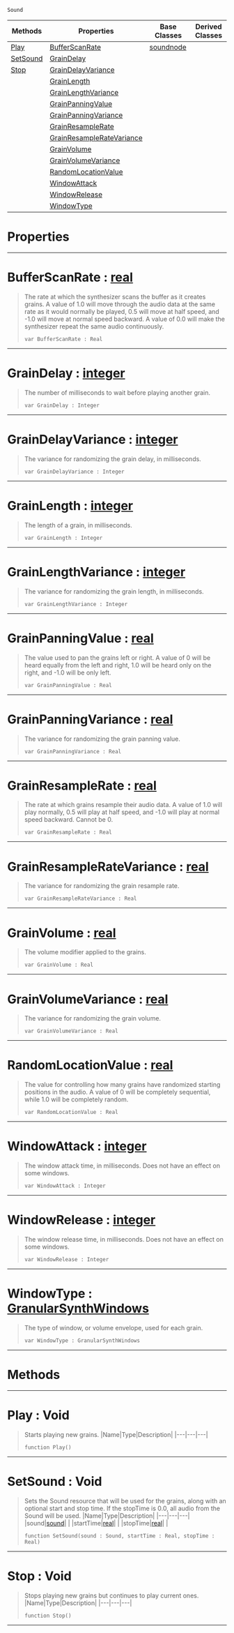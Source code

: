  `Sound`

|Methods|Properties|Base Classes|Derived Classes|
|---|---|---|---|
|[ Play](https://github.com/zeroengineteam/ZeroDocs/blob/master/code_reference/class_reference/granularsynthnode.markdown#play-void)|[ BufferScanRate](https://github.com/zeroengineteam/ZeroDocs/blob/master/code_reference/class_reference/granularsynthnode.markdown#bufferscanrate-zero-engi)|[soundnode](https://github.com/zeroengineteam/ZeroDocs/blob/master/code_reference/class_reference/soundnode.markdown)| |
|[ SetSound](https://github.com/zeroengineteam/ZeroDocs/blob/master/code_reference/class_reference/granularsynthnode.markdown#setsound-void)|[ GrainDelay](https://github.com/zeroengineteam/ZeroDocs/blob/master/code_reference/class_reference/granularsynthnode.markdown#graindelay-zero-engine-d)| | |
|[ Stop](https://github.com/zeroengineteam/ZeroDocs/blob/master/code_reference/class_reference/granularsynthnode.markdown#stop-void)|[ GrainDelayVariance](https://github.com/zeroengineteam/ZeroDocs/blob/master/code_reference/class_reference/granularsynthnode.markdown#graindelayvariance-zero)| | |
| |[ GrainLength](https://github.com/zeroengineteam/ZeroDocs/blob/master/code_reference/class_reference/granularsynthnode.markdown#grainlength-zero-engine)| | |
| |[ GrainLengthVariance](https://github.com/zeroengineteam/ZeroDocs/blob/master/code_reference/class_reference/granularsynthnode.markdown#grainlengthvariance-zero)| | |
| |[ GrainPanningValue](https://github.com/zeroengineteam/ZeroDocs/blob/master/code_reference/class_reference/granularsynthnode.markdown#grainpanningvalue-zero-e)| | |
| |[ GrainPanningVariance](https://github.com/zeroengineteam/ZeroDocs/blob/master/code_reference/class_reference/granularsynthnode.markdown#grainpanningvariance-zer)| | |
| |[ GrainResampleRate](https://github.com/zeroengineteam/ZeroDocs/blob/master/code_reference/class_reference/granularsynthnode.markdown#grainresamplerate-zero-e)| | |
| |[ GrainResampleRateVariance](https://github.com/zeroengineteam/ZeroDocs/blob/master/code_reference/class_reference/granularsynthnode.markdown#grainresampleratevarianc)| | |
| |[ GrainVolume](https://github.com/zeroengineteam/ZeroDocs/blob/master/code_reference/class_reference/granularsynthnode.markdown#grainvolume-zero-engine)| | |
| |[ GrainVolumeVariance](https://github.com/zeroengineteam/ZeroDocs/blob/master/code_reference/class_reference/granularsynthnode.markdown#grainvolumevariance-zero)| | |
| |[ RandomLocationValue](https://github.com/zeroengineteam/ZeroDocs/blob/master/code_reference/class_reference/granularsynthnode.markdown#randomlocationvalue-zero)| | |
| |[ WindowAttack](https://github.com/zeroengineteam/ZeroDocs/blob/master/code_reference/class_reference/granularsynthnode.markdown#windowattack-zero-engine)| | |
| |[ WindowRelease](https://github.com/zeroengineteam/ZeroDocs/blob/master/code_reference/class_reference/granularsynthnode.markdown#windowrelease-zero-engin)| | |
| |[ WindowType](https://github.com/zeroengineteam/ZeroDocs/blob/master/code_reference/class_reference/granularsynthnode.markdown#windowtype-zero-engine-d)| | |


 #  Properties


---  
 #  BufferScanRate : [real](https://github.com/zeroengineteam/ZeroDocs/blob/master/code_reference/nada_base_types/real.markdown)

> The rate at which the synthesizer scans the buffer as it creates grains. A value of 1.0 will move through the audio data at the same rate as it would normally be played, 0.5 will move at half speed, and -1.0 will move at normal speed backward. A value of 0.0 will make the synthesizer repeat the same audio continuously.
> ``` lang=cpp, name=Nada
> var BufferScanRate : Real


---  
 #  GrainDelay : [integer](https://github.com/zeroengineteam/ZeroDocs/blob/master/code_reference/nada_base_types/integer.markdown)

> The number of milliseconds to wait before playing another grain.
> ``` lang=cpp, name=Nada
> var GrainDelay : Integer


---  
 #  GrainDelayVariance : [integer](https://github.com/zeroengineteam/ZeroDocs/blob/master/code_reference/nada_base_types/integer.markdown)

> The variance for randomizing the grain delay, in milliseconds.
> ``` lang=cpp, name=Nada
> var GrainDelayVariance : Integer


---  
 #  GrainLength : [integer](https://github.com/zeroengineteam/ZeroDocs/blob/master/code_reference/nada_base_types/integer.markdown)

> The length of a grain, in milliseconds.
> ``` lang=cpp, name=Nada
> var GrainLength : Integer


---  
 #  GrainLengthVariance : [integer](https://github.com/zeroengineteam/ZeroDocs/blob/master/code_reference/nada_base_types/integer.markdown)

> The variance for randomizing the grain length, in milliseconds.
> ``` lang=cpp, name=Nada
> var GrainLengthVariance : Integer


---  
 #  GrainPanningValue : [real](https://github.com/zeroengineteam/ZeroDocs/blob/master/code_reference/nada_base_types/real.markdown)

> The value used to pan the grains left or right. A value of 0 will be heard equally from the left and right, 1.0 will be heard only on the right, and -1.0 will be only left.
> ``` lang=cpp, name=Nada
> var GrainPanningValue : Real


---  
 #  GrainPanningVariance : [real](https://github.com/zeroengineteam/ZeroDocs/blob/master/code_reference/nada_base_types/real.markdown)

> The variance for randomizing the grain panning value.
> ``` lang=cpp, name=Nada
> var GrainPanningVariance : Real


---  
 #  GrainResampleRate : [real](https://github.com/zeroengineteam/ZeroDocs/blob/master/code_reference/nada_base_types/real.markdown)

> The rate at which grains resample their audio data. A value of 1.0 will play normally, 0.5 will play at half speed, and -1.0 will play at normal speed backward. Cannot be 0.
> ``` lang=cpp, name=Nada
> var GrainResampleRate : Real


---  
 #  GrainResampleRateVariance : [real](https://github.com/zeroengineteam/ZeroDocs/blob/master/code_reference/nada_base_types/real.markdown)

> The variance for randomizing the grain resample rate.
> ``` lang=cpp, name=Nada
> var GrainResampleRateVariance : Real


---  
 #  GrainVolume : [real](https://github.com/zeroengineteam/ZeroDocs/blob/master/code_reference/nada_base_types/real.markdown)

> The volume modifier applied to the grains.
> ``` lang=cpp, name=Nada
> var GrainVolume : Real


---  
 #  GrainVolumeVariance : [real](https://github.com/zeroengineteam/ZeroDocs/blob/master/code_reference/nada_base_types/real.markdown)

> The variance for randomizing the grain volume.
> ``` lang=cpp, name=Nada
> var GrainVolumeVariance : Real


---  
 #  RandomLocationValue : [real](https://github.com/zeroengineteam/ZeroDocs/blob/master/code_reference/nada_base_types/real.markdown)

> The value for controlling how many grains have randomized starting positions in the audio. A value of 0 will be completely sequential, while 1.0 will be completely random.
> ``` lang=cpp, name=Nada
> var RandomLocationValue : Real


---  
 #  WindowAttack : [integer](https://github.com/zeroengineteam/ZeroDocs/blob/master/code_reference/nada_base_types/integer.markdown)

> The window attack time, in milliseconds. Does not have an effect on some windows.
> ``` lang=cpp, name=Nada
> var WindowAttack : Integer


---  
 #  WindowRelease : [integer](https://github.com/zeroengineteam/ZeroDocs/blob/master/code_reference/nada_base_types/integer.markdown)

> The window release time, in milliseconds. Does not have an effect on some windows.
> ``` lang=cpp, name=Nada
> var WindowRelease : Integer


---  
 #  WindowType : [GranularSynthWindows](https://github.com/zeroengineteam/ZeroDocs/blob/master/code_reference/enum_reference.markdown#granularsynthwindows)

> The type of window, or volume envelope, used for each grain.
> ``` lang=cpp, name=Nada
> var WindowType : GranularSynthWindows


---  
 #  Methods


---  
 #  Play : Void

> Starts playing new grains.
> |Name|Type|Description|
> |---|---|---|
> ``` lang=cpp, name=Nada
> function Play()
> ``` 


---  
 #  SetSound : Void

> Sets the Sound resource that will be used for the grains, along with an optional start and stop time. If the stopTime is 0.0, all audio from the Sound will be used.
> |Name|Type|Description|
> |---|---|---|
> |sound|[sound](https://github.com/zeroengineteam/ZeroDocs/blob/master/code_reference/class_reference/sound.markdown)| |
> |startTime|[real](https://github.com/zeroengineteam/ZeroDocs/blob/master/code_reference/nada_base_types/real.markdown)| |
> |stopTime|[real](https://github.com/zeroengineteam/ZeroDocs/blob/master/code_reference/nada_base_types/real.markdown)| |
> ``` lang=cpp, name=Nada
> function SetSound(sound : Sound, startTime : Real, stopTime : Real)
> ``` 


---  
 #  Stop : Void

> Stops playing new grains but continues to play current ones.
> |Name|Type|Description|
> |---|---|---|
> ``` lang=cpp, name=Nada
> function Stop()
> ``` 


---  
 

 